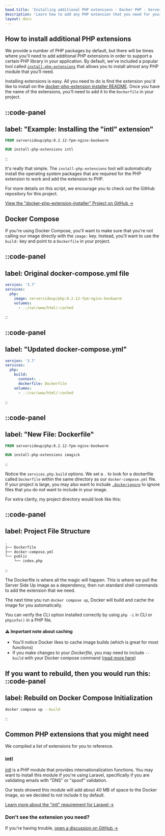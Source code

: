 ```yaml
---
head.title: 'Installing additional PHP extensions - Docker PHP - Server Side Up'
description: 'Learn how to add any PHP extension that you need for your application.'
layout: docs
---
```


## How to install additional PHP extensions
We provide a number of PHP packages by default, but there will be times where you'll need to add additional PHP extensions in order to support a certain PHP library in your application. By default, we've included a popular tool called [`install-php-extensions`](https://github.com/mlocati/docker-php-extension-installer) that allows you to install almost any PHP module that you'll need. 

Installing extensions is easy. All you need to do is find the extension you'd like to install on the [docker-php-extension installer README](https://github.com/mlocati/docker-php-extension-installer#supported-php-extensions). Once you have the name of the extensions, you'll need to add it to the `Dockerfile` in your project.

::code-panel
---
label: "Example: Installing the \"intl\" extension"
---
```Dockerfile
FROM serversideup/php:8.2.12-fpm-nginx-bookworm

RUN install-php-extensions intl
```
::

It's really that simple. The `install-php-extensions` tool will automatically install the operating system packages that are required for the PHP extension to work and add the extension to PHP.

For more details on this script, we encourage you to check out the GitHub repository for this project.

[View the "docker-php-extension-installer" Project on GitHub →](https://github.com/mlocati/docker-php-extension-installer)

## Docker Compose
If you're using Docker Compose, you'll want to make sure that you're not calling our image directly with the `image:` key. Instead, you'll want to use the `build:` key and point to a `Dockerfile` in your project.

::code-panel
---
label: Original docker-compose.yml file
---
```yaml
version: '3.7'
services:
  php:
    image: serversideup/php:8.2.12-fpm-nginx-bookworm
    volumes:
      - .:/var/www/html/:cached
```
::

::code-panel
---
label: "Updated docker-compose.yml"
---
```yaml
version: '3.7'
services:
  php:
    build:
      context: .
      dockerfile: Dockerfile
    volumes:
      - .:/var/www/html/:cached
```
::

::code-panel
---
label: "New File: Dockerfile"
---
```Dockerfile
FROM serversideup/php:8.2.12-fpm-nginx-bookworm

RUN install-php-extensions imagick
```
::

Notice the `services.php.build` options. We set a `.` to look for a dockerfile called `Dockerfile` within the same directory as our `docker-compose.yml` file. If your project is large, you may also want to include [`.dockerignore`](https://docs.docker.com/engine/reference/builder/#dockerignore-file) to ignore files that you do not want to include in your image.

For extra clarity, my project directory would look like this:

::code-panel
---
label: Project File Structure
---
```txt
.
├── Dockerfile
├── docker-compose.yml
└── public
    └── index.php
```
::

The Dockerfile is where all the magic will happen. This is where we pull the Server Side Up image as a dependency, then run standard shell commands to add the extension that we need.

The next time you run `docker compose up`, Docker will build and cache the image for you automatically.

You can verify the CLI option installed correctly by using `php -i` in CLI or `phpinfo()` in a PHP file.

#### ⚠️ Important note about caching
* You'll notice Docker likes to cache image builds (which is great for most functions)
* If you make changes to your *Dockerfile*, you may need to include `--build` with your Docker compose command ([read more here](https://docs.docker.com/compose/reference/up/))

If you want to rebuild, then you would run this:
::code-panel
---
label: Rebuild on Docker Compose Initialization
---
```sh
docker compose up --build
```
::

## Common PHP extensions that you might need
We compiled a list of extensions for you to reference.

### intl
[intl](https://www.php.net/manual/en/intro.intl.php) is a PHP module that provides internationalization functions. You may want to install this module if you're using Laravel, specifically if you are validating emails with "DNS" or "spoof" validation.

Our tests showed this module will add about 40 MB of space to the Docker image, so we decided to not include it by default.

[Learn more about the "intl" requirement for Laravel →](https://laravel.com/docs/10.x/validation#rule-email)

### Don't see the extension you need?
If you're having trouble, [open a discussion on GitHub →](https://github.com/serversideup/docker-php/discussions/new?category=q-a)